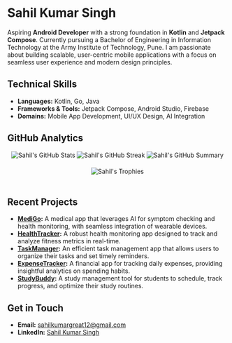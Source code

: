 # Sahil Kumar Singh

Aspiring **Android Developer** with a strong foundation in **Kotlin** and **Jetpack Compose**. Currently pursuing a Bachelor of Engineering in Information Technology at the Army Institute of Technology, Pune. I am passionate about building scalable, user-centric mobile applications with a focus on seamless user experience and modern design principles.

## Technical Skills
- **Languages:** Kotlin, Go, Java
- **Frameworks & Tools:** Jetpack Compose, Android Studio, Firebase
- **Domains:** Mobile App Development, UI/UX Design, AI Integration

## GitHub Analytics
<div align="center">
  <img src="https://github-readme-stats.vercel.app/api?username=SahilKumar75&show_icons=true&theme=react" alt="Sahil's GitHub Stats" style="margin-bottom: 20px;" />
  <img src="https://github-readme-streak-stats.herokuapp.com/?user=SahilKumar75&theme=react" alt="Sahil's GitHub Streak" style="margin-bottom: 20px;" />
  <img src="https://github-profile-summary-cards.vercel.app/api/cards/profile-details?username=SahilKumar75&theme=react" alt="Sahil's GitHub Summary" style="margin-bottom: 20px;" />
  <img src="https://github-profile-trophy.vercel.app/?username=SahilKumar75&theme=react&no-frame=true&column=4" alt="Sahil's Trophies" style="margin-bottom: 20px;" />
</div>

## Recent Projects
- **[MediGo](https://github.com/SahilKumar75/MediGo):** A medical app that leverages AI for symptom checking and health monitoring, with seamless integration of wearable devices.
- **[HealthTracker](https://github.com/SahilKumar75/HealthTracker):** A robust health monitoring app designed to track and analyze fitness metrics in real-time.
- **[TaskManager](https://github.com/SahilKumar75/TaskManager):** An efficient task management app that allows users to organize their tasks and set timely reminders.
- **[ExpenseTracker](https://github.com/SahilKumar75/ExpenseTracker):** A financial app for tracking daily expenses, providing insightful analytics on spending habits.
- **[StudyBuddy](https://github.com/SahilKumar75/StudyBuddy):** A study management tool for students to schedule, track progress, and optimize their study routines.

## Get in Touch
- **Email:** [sahilkumargreat12@gmail.com](mailto:sahilkumargreat12@gmail.com)
- **LinkedIn:** [Sahil Kumar Singh](https://www.linkedin.com/in/sahil-kumar-singh-88949a27a/)
